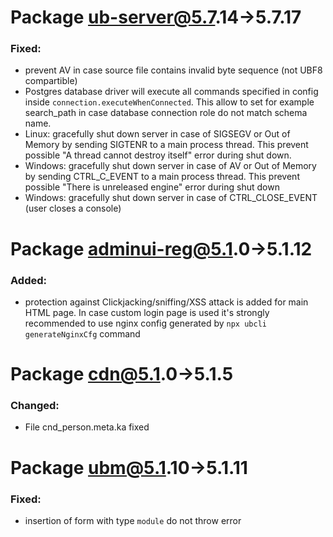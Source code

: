 #  Package ub-server@5.7.14->5.7.17
### Fixed:
 - prevent AV in case source file contains invalid byte sequence (not UBF8 compartible)
 - Postgres database driver will execute all commands specified in config inside `connection.executeWhenConnected`.
 This allow to set for example search_path in case database connection role do not match schema name.
 - Linux: gracefully shut down server in case of SIGSEGV or Out of Memory by sending SIGTENR to a main process thread.
  This prevent possible "A thread cannot destroy itself" error during shut down.
 - Windows: gracefully shut down server in case of AV or Out of Memory by sending CTRL_C_EVENT to a main process thread.
  This prevent possible "There is unreleased engine" error during shut down
 - Windows: gracefully shut down server in case of CTRL_CLOSE_EVENT (user closes a console)

#  Package adminui-reg@5.1.0->5.1.12
### Added:
 - protection against Clickjacking/sniffing/XSS attack is added for main HTML page.
 In case custom login page is used it's strongly recommended to use nginx config
 generated by `npx ubcli generateNginxCfg` command
    

#  Package cdn@5.1.0->5.1.5
### Changed:
 - File cnd_person.meta.ka fixed

#  Package ubm@5.1.10->5.1.11
### Fixed:
 - insertion of form with type `module` do not throw error
